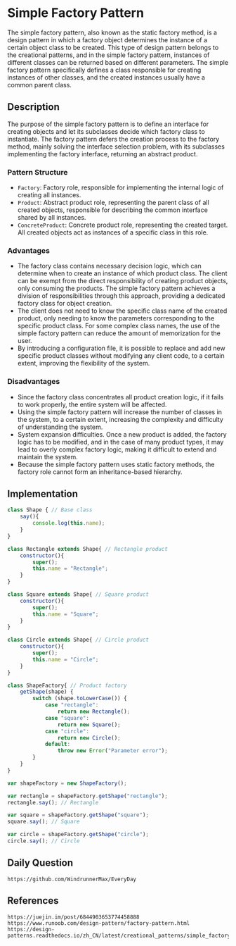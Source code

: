 # Simple Factory Pattern

The simple factory pattern, also known as the static factory method, is a design pattern in which a factory object determines the instance of a certain object class to be created. This type of design pattern belongs to the creational patterns, and in the simple factory pattern, instances of different classes can be returned based on different parameters. The simple factory pattern specifically defines a class responsible for creating instances of other classes, and the created instances usually have a common parent class.

## Description
The purpose of the simple factory pattern is to define an interface for creating objects and let its subclasses decide which factory class to instantiate. The factory pattern defers the creation process to the factory method, mainly solving the interface selection problem, with its subclasses implementing the factory interface, returning an abstract product.

### Pattern Structure
* `Factory`: Factory role, responsible for implementing the internal logic of creating all instances.
* `Product`: Abstract product role, representing the parent class of all created objects, responsible for describing the common interface shared by all instances.
* `ConcreteProduct`: Concrete product role, representing the created target. All created objects act as instances of a specific class in this role.

### Advantages
* The factory class contains necessary decision logic, which can determine when to create an instance of which product class. The client can be exempt from the direct responsibility of creating product objects, only consuming the products. The simple factory pattern achieves a division of responsibilities through this approach, providing a dedicated factory class for object creation.
* The client does not need to know the specific class name of the created product, only needing to know the parameters corresponding to the specific product class. For some complex class names, the use of the simple factory pattern can reduce the amount of memorization for the user.
* By introducing a configuration file, it is possible to replace and add new specific product classes without modifying any client code, to a certain extent, improving the flexibility of the system.

### Disadvantages
* Since the factory class concentrates all product creation logic, if it fails to work properly, the entire system will be affected.
* Using the simple factory pattern will increase the number of classes in the system, to a certain extent, increasing the complexity and difficulty of understanding the system.
* System expansion difficulties. Once a new product is added, the factory logic has to be modified, and in the case of many product types, it may lead to overly complex factory logic, making it difficult to extend and maintain the system.
* Because the simple factory pattern uses static factory methods, the factory role cannot form an inheritance-based hierarchy.

## Implementation

```javascript
class Shape { // Base class
    say(){
        console.log(this.name);
    }
}

class Rectangle extends Shape{ // Rectangle product
    constructor(){
        super();
        this.name = "Rectangle";
    }
}

class Square extends Shape{ // Square product
    constructor(){
        super();
        this.name = "Square";
    }
}

class Circle extends Shape{ // Circle product
    constructor(){
        super();
        this.name = "Circle";
    }
}

class ShapeFactory{ // Product factory
    getShape(shape) {
        switch (shape.toLowerCase()) {
            case "rectangle":
                return new Rectangle();
            case "square":
                return new Square();
            case "circle":
                return new Circle();
            default:
                throw new Error("Parameter error");
        }
    }
}

var shapeFactory = new ShapeFactory();

var rectangle = shapeFactory.getShape("rectangle");
rectangle.say(); // Rectangle

var square = shapeFactory.getShape("square");
square.say(); // Square

var circle = shapeFactory.getShape("circle");
circle.say(); // Circle
```

## Daily Question

```
https://github.com/WindrunnerMax/EveryDay
```

## References

```
https://juejin.im/post/6844903653774458888
https://www.runoob.com/design-pattern/factory-pattern.html
https://design-patterns.readthedocs.io/zh_CN/latest/creational_patterns/simple_factory.html
```